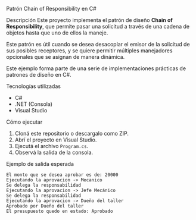 Patrón Chain of Responsibility en C#

Descripción
Este proyecto implementa el patrón de diseño **Chain of Responsibility**, que permite pasar una solicitud a través de una cadena de objetos hasta que uno de ellos la maneje.

Este patrón es útil cuando se desea desacoplar el emisor de la solicitud de sus posibles receptores, y se quiere permitir múltiples manejadores opcionales que se asignan de manera dinámica.

Este ejemplo forma parte de una serie de implementaciones prácticas de patrones de diseño en C#.

Tecnologías utilizadas
- C#
- .NET (Consola)
- Visual Studio

Cómo ejecutar
1. Cloná este repositorio o descargalo como ZIP.
2. Abrí el proyecto en Visual Studio.
3. Ejecutá el archivo `Program.cs`.
4. Observá la salida de la consola.

Ejemplo de salida esperada
```plaintext
El monto que se desea aprobar es de: 20000
Ejecutando la aprovacion -> Mecanico
Se delega la responsabilidad
Ejecutando la aprovacion -> Jefe Mecánico
Se delega la responsabilidad
Ejecutando la aprovacion -> Dueño del taller
Aprobado por Dueño del taller
El presupuesto quedo en estado: Aprobado
